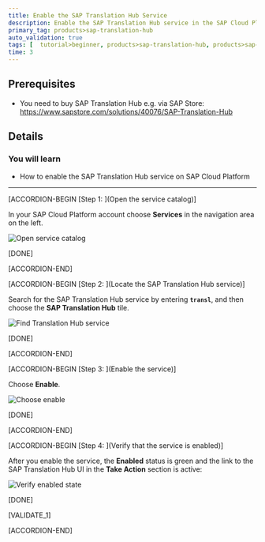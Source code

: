 ```yaml
---
title: Enable the SAP Translation Hub Service
description: Enable the SAP Translation Hub service in the SAP Cloud Platform cockpit.
primary_tag: products>sap-translation-hub
auto_validation: true
tags: [  tutorial>beginner, products>sap-translation-hub, products>sap-cloud-platform ]
time: 3
---
```


## Prerequisites  
 - You need to buy SAP Translation Hub e.g. via SAP Store: <https://www.sapstore.com/solutions/40076/SAP-Translation-Hub>

## Details
### You will learn  
  - How to enable the SAP Translation Hub service on SAP Cloud Platform


  ---
[ACCORDION-BEGIN [Step 1: ](Open the service catalog)]

In your SAP Cloud Platform account choose **Services** in the navigation area on the left.

![Open service catalog](sth-open-services.png)

[DONE]

[ACCORDION-END]

[ACCORDION-BEGIN [Step 2: ](Locate the SAP Translation Hub service)]

Search for the SAP Translation Hub service by entering **`transl`**, and then choose the **SAP Translation Hub** tile.

![Find Translation Hub service](sth-search-tran.png)

[DONE]

[ACCORDION-END]

[ACCORDION-BEGIN [Step 3: ](Enable the service)]

Choose **Enable**.

![Choose enable](sth-enable-service.png)

[DONE]

[ACCORDION-END]

[ACCORDION-BEGIN [Step 4: ](Verify that the service is enabled)]

After you enable the service, the **Enabled** status is green and the link to the SAP Translation Hub UI in the **Take Action** section is active:

![Verify enabled state](sth-enable-service-confirm.png)

[DONE]

[VALIDATE_1]

[ACCORDION-END]
